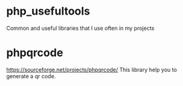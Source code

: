 # php_usefultools
Common and useful libraries that I use often in my projects

# phpqrcode 
https://sourceforge.net/projects/phpqrcode/
This library help you to generate a qr code.
